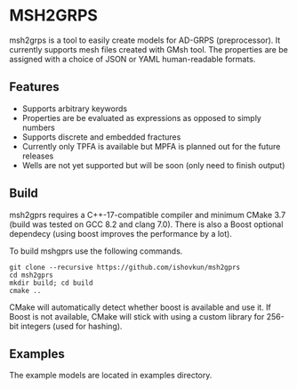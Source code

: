 # MSH2GRPS
msh2grps is a tool to easily create models for AD-GRPS (preprocessor).
It currently supports mesh files created with GMsh tool.
The properties are be assigned with a choice of JSON or YAML human-readable formats.

## Features
- Supports arbitrary keywords
- Properties are be evaluated as expressions as opposed to simply numbers
- Supports discrete and embedded fractures
- Currently only TPFA is available but MPFA is planned out for the future releases
- Wells are not yet supported but will be soon (only need to finish output)

## Build
msh2gprs requires a C++-17-compatible compiler and minimum CMake 3.7
(build was tested on GCC 8.2 and clang 7.0).
There is also a Boost optional dependecy (using boost improves the performance
by a lot).

To build mshgprs use the following commands.
```
git clone --recursive https://github.com/ishovkun/msh2gprs
cd msh2gprs
mkdir build; cd build
cmake ..
```
CMake will automatically detect whether boost is available and use it.
If Boost is not available, CMake will stick with using a custom library
for 256-bit integers (used for hashing).

## Examples
The example models are located in examples directory.
